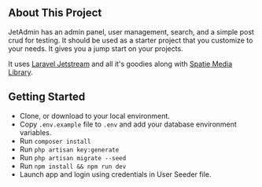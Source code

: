 ## About This Project

JetAdmin has an admin panel, user management, search, and a simple post crud for testing. It should be used as a starter  project that you customize to your needs. It  gives you a jump start on your projects. 

It uses [Laravel Jetstream](https://jetstream.laravel.com/introduction.html) and all it's goodies along with [Spatie Media Library](https://spatie.be/docs/laravel-medialibrary/v11/introduction). 

## Getting Started

- Clone, or download to your local environment.
- Copy `.env.example` file to `.env` and add your database environment variables.
- Run `composer install`
- Run `php artisan key:generate`
- Run `php artisan migrate --seed` 
- Run `npm install && npm run dev`
- Launch app and login using credentials in User Seeder file.

